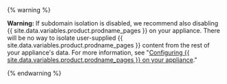{% warning %}

**Warning:** If subdomain isolation is disabled, we recommend also disabling {{ site.data.variables.product.prodname_pages }} on your appliance. There will be no way to isolate user-supplied {{ site.data.variables.product.prodname_pages }} content from the rest of your appliance's data. For more information, see "[Configuring {{ site.data.variables.product.prodname_pages }} on your appliance](/enterprise/admin/guides/installation/configuring-github-pages-on-your-appliance/)."

{% endwarning %}
